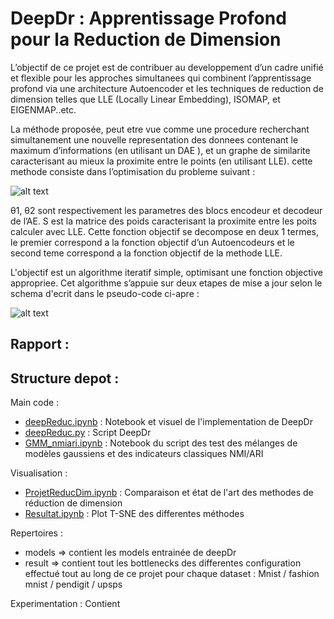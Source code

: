 # DeepDr : Apprentissage Profond pour la Reduction de Dimension

L’objectif de ce projet est de contribuer au developpement d’un cadre unifié et flexible pour les approches simultanees qui combinent l’apprentissage profond via une architecture Autoencoder et les techniques de
reduction de dimension telles que LLE (Locally Linear Embedding), ISOMAP, et EIGENMAP..etc.


La méthode proposée, peut etre vue comme une procedure recherchant simultanement une nouvelle representation des donnees contenant le maximum d’informations (en utilisant un DAE ), et un graphe de similarite caracterisant au mieux la proximite entre le points (en utilisant LLE). cette methode consiste dans l’optimisation du probleme suivant : 

![alt text](https://raw.githubusercontent.com/yannistannier/deepdr-dae-with-lle/master/images/1.png)


θ1, θ2 sont respectivement les parametres des blocs encodeur et decodeur de l’AE. S est la matrice des poids caracterisant la proximite entre les poits calculer avec LLE. Cette fonction objectif se decompose en deux
1
termes, le premier correspond a la fonction objectif d’un Autoencodeurs et le second teme correspond a la fonction objectif de la methode LLE.

L'objectif est un algorithme iteratif simple, optimisant une fonction objective appropriee. Cet algorithme s’appuie sur deux etapes de mise a jour selon le schema d'ecrit dans le pseudo-code ci-apre :

![alt text](https://raw.githubusercontent.com/yannistannier/deepdr-dae-with-lle/master/images/2.png)


## Rapport :



## Structure depot :


Main code :  
- [deepReduc.ipynb](deepReduc.ipynb) : Notebook et visuel de l'implementation de DeepDr
- [deepReduc.py](deepReduc.py) : Script DeepDr
- [GMM_nmiari.ipynb](GMM_nmiari.ipynb) : Notebook du script des test des mélanges de modèles gaussiens et des indicateurs classiques NMI/ARI


Visualisation :
- [ProjetReducDim.ipynb](ProjetReducDim.r) : Comparaison et état de l'art des methodes de réduction de dimension
- [Resultat.ipynb](Resultat.ipynb) : Plot T-SNE des differentes méthodes


Repertoires :
- models => contient les models entrainée de deepDr
- result => contient tout les bottlenecks des differentes configuration effectué tout au long de ce projet pour chaque dataset : Mnist / fashion mnist / pendigit / upsps


Experimentation : 
Contient 
